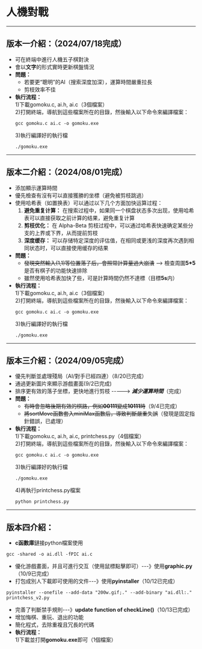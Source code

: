# 人機對戰
--------------------------------------------
## 版本一介紹：（2024/07/18完成）  
- 可在終端中進行人機五子棋對決
- 會以**文字**的形式實時更新棋盤情況  
- **問題：**
  - 若要更“聰明”的AI（搜索深度加深），運算時間嚴重拉長
  - 剪枝效率不佳
- **執行流程：**   
  1)下載gomoku.c, ai.h, ai.c（3個檔案）    
  2)打開終端，導航到這些檔案所在的目錄，然後輸入以下命令來編譯檔案：    
  ```
  gcc gomoku.c ai.c -o gomoku.exe  
  ```
  3)執行編譯好的執行檔
  ```
  ./gomoku.exe
  ```
--------------------------------
## 版本二介紹：（2024/08/01完成）
- 添加顯示運算時間  
- 優先檢查有沒有可以直接獲勝的坐標（避免被剪枝跳過）  
- 使用哈希表（如置换表）可以通过以下几个方面加快运算过程：  
  1. **避免重复计算：** 在搜索过程中，如果同一个棋盘状态多次出现，使用哈希表可以直接获取之前计算的结果，避免重复计算  
  2. **剪枝优化：** 在 Alpha-Beta 剪枝过程中，可以通过哈希表快速确定某些分支的上界或下界，从而提前剪枝      
  3. **深度缓存：** 可以存储特定深度的评估值，在相同或更浅的深度再次遇到相同状态时，可以直接使用缓存的结果  
- **問題：**
  - ~~發現突然輸入(1,1)等位置落子后，會照常計算量過大崩潰~~ --> 檢查周圍**5*5**是否有棋子的功能快速排除  
  - 雖然使用哈希表加快了些，可是計算時間仍然不達標（目標**5s**内）  
- **執行流程：**   
  1)下載gomoku.c, ai.h, ai.c（3個檔案）    
  2)打開終端，導航到這些檔案所在的目錄，然後輸入以下命令來編譯檔案：    
  ```
  gcc gomoku.c ai.c -o gomoku.exe  
  ```
  3)執行編譯好的執行檔
  ```
  ./gomoku.exe
  ```

--------------------------------------
## 版本三介紹：（2024/09/05完成）
- 優先判斷並處理殘局（AI/對手已經四連）（8/20已完成）  
- 通過更新圖片來顯示游戲畫面(9/2已完成)  
- 排序更有效的落子坐標，更快地進行剪枝 -----> ***減少運算時間***（完成）  
- **問題：**  
  - ~~有時會忽略後期有效的棋路，例如**00111**變成**10111**時~~（9/4已完成）  
  - ~~將sortMove函數套入miniMax函數后，導致判斷嚴重失誤~~（發現是固定指針錯誤，已處理）
- **執行流程：**   
  1)下載gomoku.c, ai.h, ai.c, printchess.py（4個檔案）    
  2)打開終端，導航到這些檔案所在的目錄，然後輸入以下命令來編譯檔案：    
  ```
  gcc gomoku.c ai.c -o gomoku.exe  
  ```
  3)執行編譯好的執行檔
  ```
  ./gomoku.exe
  ```
  4)再執行printchess.py檔案
  ```
  python printchess.py
  ```
-------------
## 版本四介紹：
- **c函數庫**鏈接python檔案使用  
 ```
gcc -shared -o ai.dll -fPIC ai.c
``` 
- 優化游戲畫面，并且可進行交互（使用鼠標點擊即可）---》使用**graphic.py**（10/9已完成）  
- 打包成別人下載即可使用的文件---》使用**pyinstaller**（10/12已完成）  
 ```
pyinstaller --onefile --add-data "200w.gif;." --add-binary "ai.dll:." printchess_v2.py
```
- 完善了判斷禁手規則---》**update function of checkLine()**（10/13已完成）  
- 增加悔棋、重玩、退出的功能  
- 簡化程式，去除重複且冗長的代碼  
- **執行流程：**   
  1)下載並打開**gomoku.exe**即可（1個檔案）
